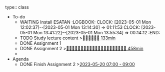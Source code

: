 type:: class

- To-do
	- WAITING Install ESATAN 
	  :LOGBOOK:
	  CLOCK: [2023-05-01 Mon 12:02:37]--[2023-05-01 Mon 13:14:30] =>  01:11:53
	  CLOCK: [2023-05-01 Mon 13:41:22]--[2023-05-01 Mon 13:55:34] =>  00:14:12
	  :END:
	- TODO Study lecture content >[🍅🍅🍅🍅🍅🍅 133min](#agenda-pomo://?t=f-1683118890805-1200%2Cf-1684414345541-900%2Cf-1684419297515-900%2Cp-1684420375795-742%2Cf-1684421540356-1200%2Cf-1684474921447-1500%2Cf-1684477059205-1500)
	- DONE Assignment 1
	- DONE Assignment 2 >[🍅🍅🍅🍅🍅🍅🍅🍅🍅🍅🍅🍅🍅🍅🍅🍅🍅🍅🍅🍅🍅 458min](#agenda-pomo://?t=f-1684423236459-1200%2Cf-1684426164530-1200%2Cf-1684428078761-1200%2Cp-1684429283929-413%2Cf-1684479202475-1500%2Cf-1684487240788-1500%2Cf-1684489395062-1500%2Cf-1684491445728-1200%2Cf-1684493607129-1200%2Cf-1684495035125-900%2Cf-1684517351675-1200%2Cf-1684521809259-2700%2Cp-1684521834767-1131%2Cf-1684559762153-1200%2Cp-1684561024861-244%2Cf-1684562630100-1200%2Cf-1684563859993-1200%2Cf-1684565334276-600%2Cf-1684565976138-1200%2Cf-1684567378334-600%2Cf-1684568014268-900%2Cf-1684863849542-600%2Cf-1684911391257-1200%2Cf-1684912634301-1200%2Cp-1684913879600-464)
	-
- Agenda
	- DONE Finish Assignment 2 >[2023-05-20 07:00 - 09:00](#agenda://?start=1684558800000&end=1684566000000&allDay=false)